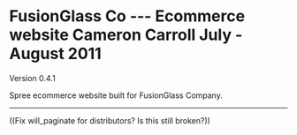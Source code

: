 FusionGlass Co --- Ecommerce website
Cameron Carroll
July - August 2011
=====================================
Version 0.4.1

Spree ecommerce website built for FusionGlass Company.



---------------------
((Fix will_paginate for distributors? Is this still broken?))


